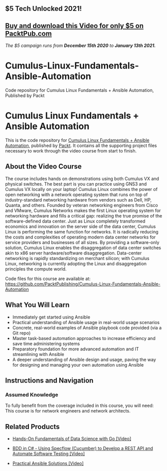 ## $5 Tech Unlocked 2021!
[Buy and download this Video for only $5 on PacktPub.com](https://www.packtpub.com/product/cumulus-linux-fundamentals-ansible-automation-video/9781838551643)
-----
*The $5 campaign         runs from __December 15th 2020__ to __January 13th 2021.__*

# Cumulus-Linux-Fundamentals-Ansible-Automation
Code repository for Cumulus Linux Fundamentals + Ansible Automation, Published by Packt
# Cumulus Linux Fundamentals + Ansible Automation
This is the code repository for [Cumulus Linux Fundamentals + Ansible Automation](https://www.packtpub.com/networking-and-servers/practical-ansible-solutions-video?utm_source=github&utm_medium=repository&utm_campaign=9781788476904), published by [Packt](https://www.packtpub.com/?utm_source=github). It contains all the supporting project files necessary to work through the video course from start to finish.
## About the Video Course
The course includes hands on demonstrations using both Cumulus VX and physical switches. The best part is you can practice using GNS3 and Cumulus VX locally on your laptop! Cumulus Linux combines the power of open networking with a network operating system that runs on top of industry-standard networking hardware from vendors such as Dell, HP, Quanta, and others. Founded by veteran networking engineers from Cisco and VMware, Cumulus Networks makes the first Linux operating system for networking hardware and fills a critical gap: realizing the true promise of the software-defined data center. Just as Linux completely transformed economics and innovation on the server side of the data center, Cumulus Linux is performing the same function for networks. It is radically reducing the costs and complexities of operating modern data center networks for service providers and businesses of all sizes. By providing a software-only solution, Cumulus Linux enables the disaggregation of data center switches akin to x86 server hardware/software disaggregation. Data-center networking is rapidly standardizing on merchant silicon; with Cumulus Linux, networking is currently adopting the Linux and disaggregation principles the compute world.

Code files for this course are available at: https://github.com/PacktPublishing/Cumulus-Linux-Fundamentals-Ansible-Automation

<H2>What You Will Learn</H2>
<DIV class=book-info-will-learn-text>
<UL>
<LI>Immediately get started using Ansible&nbsp; 
<LI>Practical understanding of Ansible usage in real-world usage scenarios&nbsp; 
<LI>Concrete, real-world examples of Ansible playbook code provided (via a Git repo)&nbsp; 
<LI>Master task-based automation approaches to increase efficiency and save time administering systems&nbsp; 
<LI>Preparatory foundation for more advanced automation and IT streamlining with Ansible 
<LI>A deeper understanding of Ansible design and usage, paving the way for designing and managing your own automation using Ansible </LI></UL></DIV>

## Instructions and Navigation
### Assumed Knowledge
To fully benefit from the coverage included in this course, you will need:<br/>
This course is for network engineers and network architects.

   

## Related Products
* [Hands-On Fundamentals of Data Science with Go [Video]](https://www.packtpub.com/networking-and-servers/practical-ansible-solutions-video?utm_source=github&utm_medium=repository&utm_campaign=9781788476904)

* [BDD in C# - Using Specflow (Cucumber) to Develop a REST API and Automate Software Testing [Video]](https://www.packtpub.com/networking-and-servers/practical-ansible-solutions-video?utm_source=github&utm_medium=repository&utm_campaign=9781788476904)

* [Practical Ansible Solutions [Video]](https://www.packtpub.com/networking-and-servers/practical-ansible-solutions-video?utm_source=github&utm_medium=repository&utm_campaign=9781788476904)

